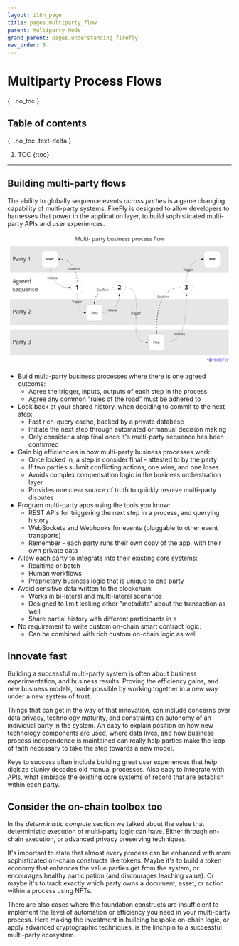```yaml
---
layout: i18n_page
title: pages.multiparty_flow
parent: Multiparty Mode
grand_parent: pages.understanding_firefly
nav_order: 5
---
```


# Multiparty Process Flows
{: .no_toc }

## Table of contents
{: .no_toc .text-delta }

1. TOC
{:toc}

---

## Building multi-party flows

The ability to globally sequence events _across parties_ is a game changing capability of multi-party
systems. FireFly is designed to allow developers to harnesses that power in the application layer, to build
sophisticated multi-party APIs and user experiences.

[![Multi-party business process flow](../../../images/multiparty_business_process_flow.svg "Multi-party business process flow")](../../../images/multiparty_business_process_flow.svg)

- Build multi-party business processes where there is one agreed outcome:
  - Agree the trigger, inputs, outputs of each step in the process
  - Agree any common "rules of the road" must be adhered to
- Look back at your shared history, when deciding to commit to the next step:
  - Fast rich-query cache, backed by a private database
  - Initiate the next step through automated or manual decision making
  - Only consider a step final once it's multi-party sequence has been confirmed
- Gain big efficiencies in how multi-party business processes work:
  - Once locked in, a step is consider final - attested to by the party
  - If two parties submit conflicting actions, one wins, and one loses
  - Avoids complex compensation logic in the business orchestration layer
  - Provides one clear source of truth to quickly resolve multi-party disputes
- Program multi-party apps using the tools you know:
  - REST APIs for triggering the next step in a process, and querying history
  - WebSockets and Webhooks for events (pluggable to other event transports)
  - Remember - each party runs their own copy of the app, with their own private data
- Allow each party to integrate into their existing core systems:
  - Realtime or batch
  - Human workflows
  - Proprietary business logic that is unique to one party
- Avoid sensitive data written to the blockchain:
  - Works in bi-lateral and multi-lateral scenarios
  - Designed to limit leaking other "metadata" about the transaction as well
  - Share partial history with different participants in a
- No requirement to write custom on-chain smart contract logic:
  - Can be combined with rich custom on-chain logic as well

## Innovate fast

Building a successful multi-party system is often about business experimentation, and business results.
Proving the efficiency gains, and new business models, made possible by working together in a new way
under a new system of trust.

Things that can get in the way of that innovation, can include concerns over data privacy, technology
maturity, and constraints on autonomy of an individual party in the system. An easy to explain position
on how new technology components are used, where data lives, and how business process independence
is maintained can really help parties make the leap of faith necessary to take the step towards a new
model.

Keys to success often include building great user experiences that help digitize clunky decades old
manual processes. Also easy to integrate with APIs, what embrace the existing core systems of record
that are establish within each party.

## Consider the on-chain toolbox too

In the _deterministic compute_ section we talked about the value that deterministic execution
of multi-party logic can have. Either through on-chain execution, or advanced privacy preserving
techniques.

It's important to state that almost every process can be enhanced with more sophisticated
on-chain constructs like tokens. Maybe it's to build a token economy that enhances the value
parties get from the system, or encourages healthy participation (and discourages leaching value).
Or maybe it's to track exactly which party owns a document, asset, or action within a process using NFTs.

There are also cases where the foundation constructs are insufficient to implement the level of
automation or efficiency you need in your multi-party process. Here making the investment in building
bespoke on-chain logic, or apply advanced cryptographic techniques, is the linchpin to a successful
multi-party ecosystem.

